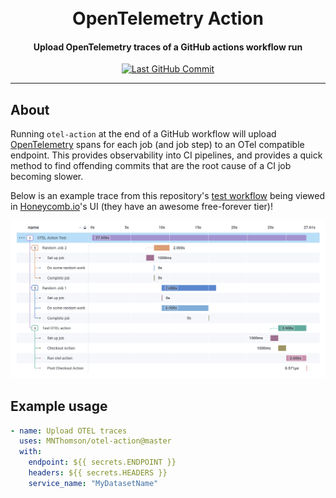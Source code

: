 <h1 align="center">
    <br>
        OpenTelemetry Action
    <br>
</h1>
<h4 align="center">
    Upload OpenTelemetry traces of a GitHub actions workflow run
</h4>
<p align="center">
    <a href="https://github.com/MNThomson/otel-action/commits">
        <img
            src="https://img.shields.io/github/last-commit/MNThomson/otel-action?style=for-the-badge"
            alt="Last GitHub Commit"
        >
    </a>
</p>


---

## About

Running `otel-action` at the end of a GitHub workflow will upload [OpenTelemetry](https://opentelemetry.io/) spans for each job (and job step) to an OTel compatible endpoint. This provides observability into CI pipelines, and provides a quick method to find offending commits that are the root cause of a CI job becoming slower.

Below is an example trace from this repository's [test workflow](.github/workflows/test.yml) being viewed in [Honeycomb.io](https://www.honeycomb.io/)'s UI (they have an awesome free-forever tier)!

<p align="center">
    <img
        src="assets/honeycomb-example-trace.png"
        alt="Honeycomb Example Trace"
    >
</p>

## Example usage

```yaml
- name: Upload OTEL traces
  uses: MNThomson/otel-action@master
  with:
    endpoint: ${{ secrets.ENDPOINT }}
    headers: ${{ secrets.HEADERS }}
    service_name: "MyDatasetName"
```
